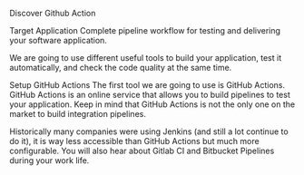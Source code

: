 Discover Github Action

Target Application
Complete pipeline workflow for testing and delivering your software application.

We are going to use different useful tools to build your application, test it automatically, and check the code quality at the same time.

Setup GitHub Actions
The first tool we are going to use is GitHub Actions. GitHub Actions is an online service that allows you to build pipelines to test your application. Keep in mind that GitHub Actions is not the only one on the market to build integration pipelines.

Historically many companies were using Jenkins (and still a lot continue to do it), it is way less accessible than GitHub Actions but much more configurable. You will also hear about Gitlab CI and Bitbucket Pipelines during your work life.